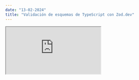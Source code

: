 ```yaml
---
date: "13-02-2024"
title: "Validación de esquemas de TypeScript con Zod.dev"
---
```

<iframe src="https://www.youtube.com/embed/BGE17V2OyGI" allowfullscreen></iframe>
